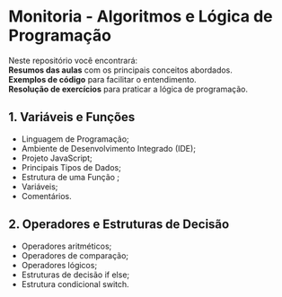 # Monitoria - Algoritmos e Lógica de Programação

Neste repositório você encontrará:  
**Resumos das aulas** com os principais conceitos abordados.  
**Exemplos de código** para facilitar o entendimento.  
**Resolução de exercícios** para praticar a lógica de programação.  

## 1. Variáveis e Funções  

- Linguagem de Programação;
- Ambiente de Desenvolvimento Integrado (IDE);
- Projeto JavaScript;
- Principais Tipos de Dados;
- Estrutura de uma Função ;
- Variáveis;
- Comentários.

## 2. Operadores e Estruturas de Decisão

- Operadores aritméticos;
- Operadores de comparação;
- Operadores lógicos;
- Estruturas de decisão if else;
- Estrutura condicional switch.
